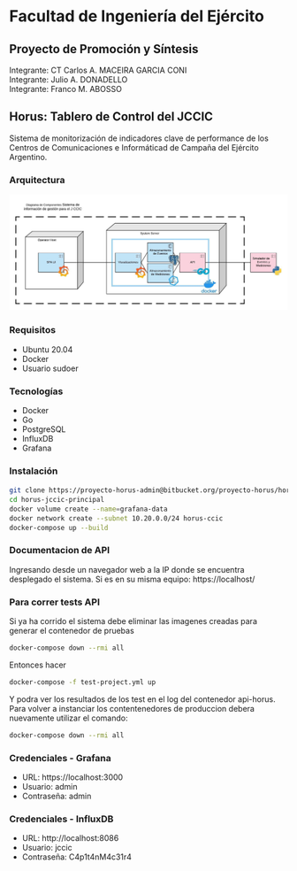 # Facultad de Ingeniería del Ejército
## Proyecto de Promoción y Síntesis

Integrante: CT Carlos A. MACEIRA GARCIA CONI\
Integrante: Julio A. DONADELLO\
Integrante: Franco M. ABOSSO

## Horus: Tablero de Control del JCCIC
Sistema de monitorización de indicadores clave de performance de los Centros de Comunicaciones e Informáticad de Campaña del Ejército Argentino.

### Arquitectura
![Arquitectura Horus](./img/Sistema%20de%20Gestión%20Informático%20para%20las%20facilidades%20del%20CCIC%20-%20Arquitectura%20HORUS.jpeg)

### Requisitos
* Ubuntu 20.04
* Docker
* Usuario sudoer

### Tecnologías
* Docker
* Go
* PostgreSQL
* InfluxDB
* Grafana
### Instalación
```bash
git clone https://proyecto-horus-admin@bitbucket.org/proyecto-horus/horus-jccic-principal.git
cd horus-jccic-principal
docker volume create --name=grafana-data
docker network create --subnet 10.20.0.0/24 horus-ccic
docker-compose up --build
```
### Documentacion de API
Ingresando desde un navegador web a la IP donde se encuentra desplegado el sistema. Si es en su misma equipo: https://localhost/
### Para correr tests API
Si ya ha corrido el sistema debe eliminar las imagenes creadas para generar el contenedor de pruebas
```bash
docker-compose down --rmi all
```
Entonces hacer
```bash
docker-compose -f test-project.yml up
```
Y podra ver los resultados de los test en el log del contenedor api-horus. Para volver a instanciar los contentenedores de
produccion debera nuevamente utilizar el comando:
```bash
docker-compose down --rmi all
```
### Credenciales - Grafana
- URL: https://localhost:3000
- Usuario: admin
- Contraseña: admin

### Credenciales - InfluxDB
- URL: http://localhost:8086
- Usuario: jccic
- Contraseña: C4p1t4nM4c31r4
